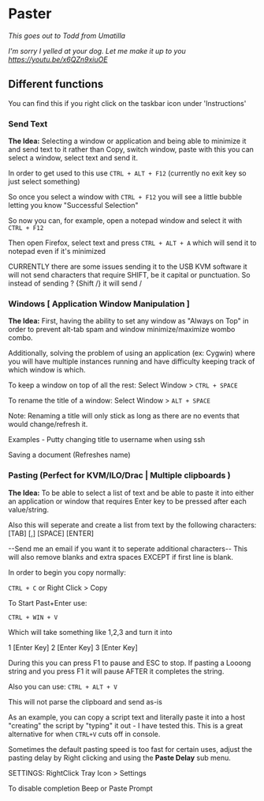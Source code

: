 # Paster

*This goes out to Todd from Umatilla*

*I'm sorry I yelled at your dog. Let me make it up to you https://youtu.be/x6QZn9xiuOE*

## Different functions
You can find this if you right click on the taskbar icon under 'Instructions'


### Send Text
**The Idea:**
Selecting a window or application and being able to minimize it
and send text to it rather than Copy, switch window, paste
with this you can select a window, select text and send it.

In order to get used to this use `CTRL + ALT + F12`
(currently no exit key so just select something)

So once you select a window with `CTRL + F12` you will see
a little bubble letting you know "Successful Selection"

So now you can, for example, open a notepad window and 
select it with `CTRL + F12`

Then open Firefox, select text and press `CTRL + ALT + A`
which will send it to notepad even if it's minimized

CURRENTLY there are some issues sending it to the USB KVM software
it will not send characters that require SHIFT, be it capital or
punctuation. So instead of sending ? {Shift /} it will send /

### Windows [ Application Window Manipulation ]
**The Idea:**
First, having the ability to set any window as
"Always on Top" in order to prevent alt-tab spam
and window minimize/maximize wombo combo.

Additionally, solving the problem of using an
application (ex: Cygwin) where you will have
multiple instances running and have difficulty
keeping track of which window is which.

To keep a window on top of all the rest:
Select Window > `CTRL + SPACE`

To rename the title of a window:
Select Window > `ALT + SPACE`

Note:
Renaming a title will only stick as long as
there are no events that would change/refresh it.

Examples -
Putty changing title to username when using ssh

Saving a document (Refreshes name)

### Pasting (Perfect for KVM/ILO/Drac | Multiple clipboards )
**The Idea:**
To be able to select a list of text and be able to paste it
into either an application or window that requires Enter key to be pressed
after each value/string. 

Also this will seperate and create a list from 
text by the following characters:[TAB] [,] [SPACE] [ENTER]

--Send me an email if you want it to seperate additional characters--
This will also remove blanks and extra spaces EXCEPT if first line is blank.

In order to begin you copy normally:

`CTRL + C` or Right Click > Copy

To Start Past+Enter use:

`CTRL + WIN + V`

Which will take something like 1,2,3 and turn it into

1 [Enter Key]
2 [Enter Key]
3 [Enter Key]

During this you can press F1 to pause and ESC to stop. If pasting a Looong 
string and you press F1 it will pause AFTER it completes the string.

Also you can use:  `CTRL + ALT + V`

This will not parse the clipboard and send as-is

As an example, you can copy a script text and literally paste it into
a host "creating" the script by "typing" it out - I have tested this.
This is a great alternative for when `CTRL+V` cuts off in console.

Sometimes the default pasting speed is too fast for certain
uses, adjust the pasting delay by Right clicking and using the 
**Paste Delay** sub menu.

SETTINGS: RightClick Tray Icon > Settings 

To disable completion Beep or Paste Prompt
